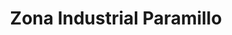 ---
title: Zona Industrial Paramillo
url: /zona-industrial-paramillo/
latitude: 7.801
longitude: -72.207
---